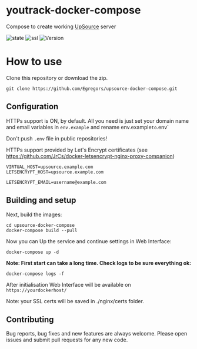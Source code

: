 # youtrack-docker-compose
Compose to create working [UpSource](https://www.jetbrains.com/upsource/) server

![state](https://img.shields.io/badge/state-stable-brightgreen.svg)
![ssl](https://img.shields.io/badge/SSL-OK-brightgreen.svg)
![Version](https://img.shields.io/badge/UpSource%20ver.%3A-2017.3.2888-green.svg)

# How to use

Clone this repository or download the zip.

```
git clone https://github.com/Egregors/upsource-docker-compose.git
```

## Configuration

HTTPs support is ON, by default. All you need is just set your domain name and email variables in `env.example` 
and rename env.example` to `.env`

Don't push `.env` file in public repositories!

HTTPs support provided by Let's Encrypt certificates 
(see https://github.com/JrCs/docker-letsencrypt-nginx-proxy-companion) 
```
VIRTUAL_HOST=upsource.example.com
LETSENCRYPT_HOST=upsource.example.com

LETSENCRYPT_EMAIL=username@example.com
```

## Building and setup

Next, build the images:
```
cd upsource-docker-compose
docker-compose build --pull
```

Now you can Up the service and continue settings in Web Interface:
```
docker-compose up -d
```

**Note: First start can take a long time. Check logs to be sure everything ok:**
```
docker-compose logs -f
```

After initialisation Web Interface will be available on `https://yourdockerhost/`

Note: your SSL certs will be saved in ./nginx/certs folder.

## Contributing

Bug reports, bug fixes and new features are always welcome.
Please open issues and submit pull requests for any new code.
